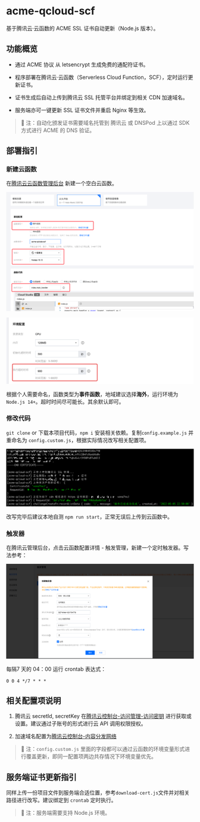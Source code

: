 # acme-qcloud-scf

基于腾讯云·云函数的 ACME SSL 证书自动更新（Node.js 版本）。

## 功能概览

- 通过 ACME 协议 从 letsencrypt 生成免费的通配符证书。

- 程序部署在腾讯云·云函数（Serverless Cloud Function，SCF），定时运行更新证书。

- 证书生成后自动上传到腾讯云 SSL 托管平台并绑定到相关 CDN 加速域名。

- 服务端亦可一键更新 SSL 证书文件并重启 Nginx 等生效。

> 📢 注：自动化颁发证书需要域名托管到 腾讯云 或 DNSPod 上以通过 SDK 方式进行 ACME 的 DNS 验证。

## 部署指引

### 新建云函数

在[腾讯云云函数管理后台](https://console.cloud.tencent.com/scf/list) 新建一个空白云函数。

![新建一个空白云函数](./docs/start.png)

![新建一个空白云函数](./docs/start4.png)


根据个人需要命名，函数类型为**事件函数**，地域建议选择**海外**，运行环境为`Node.js 14+`。超时时间尽可能长。其余默认即可。

### 修改代码

`git clone` or 下载本项目代码，`npm i` 安装相关依赖。复制`config.example.js` 并重命名为 `config.custom.js`，根据实际情况改写相关配置项。

![本地运行](./docs/start2.png)

改写完毕后建议本地自测 `npm run start`，正常无误后上传到云函数中。

### 触发器

在腾讯云管理后台，点击云函数配置详情 - 触发管理，新建一个定时触发器。写法参考：

![定时器](./docs/start3.png)

每隔7 天的 04：00 运行 crontab 表达式：

```shell
0 0 4 */7 * * *
```

## 相关配置项说明

1. 腾讯云 secretId, secretKey 在[腾讯云控制台-访问管理-访问密钥](https://console.cloud.tencent.com/cam/capi) 进行获取或设置。建议通过子账号的形式进行云 API 调用权限授权。

2. 加速域名配置为[腾讯云控制台-内容分发网络](https://console.cloud.tencent.com/cdn/domains)

> 📢 注：`config.custom.js` 里面的字段都可以通过云函数的环境变量形式进行覆盖更新，即同一配置项两边共存情况下环境变量优先。


## 服务端证书更新指引

同样上传一份项目文件到服务端合适位置，参考`download-cert.js`文件并对相关路径进行改写。建议绑定到 `crontab` 定时执行。

> 📢 注：服务端需要支持 Node.js 环境。

